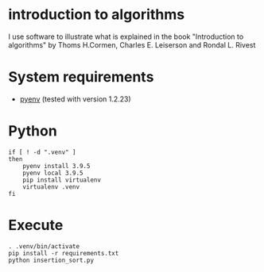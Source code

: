 introduction to algorithms
==========================

I use software to illustrate what is explained in the book "Introduction to algorithms" by Thoms H.Cormen, Charles E. Leiserson and Rondal L. Rivest

# System requirements

* [pyenv](https://github.com/pyenv/pyenv) (tested with version 1.2.23)

# Python

```
if [ ! -d ".venv" ]
then
    pyenv install 3.9.5
    pyenv local 3.9.5 
    pip install virtualenv
    virtualenv .venv
fi
```

# Execute

```
. .venv/bin/activate
pip install -r requirements.txt
python insertion_sort.py

```
